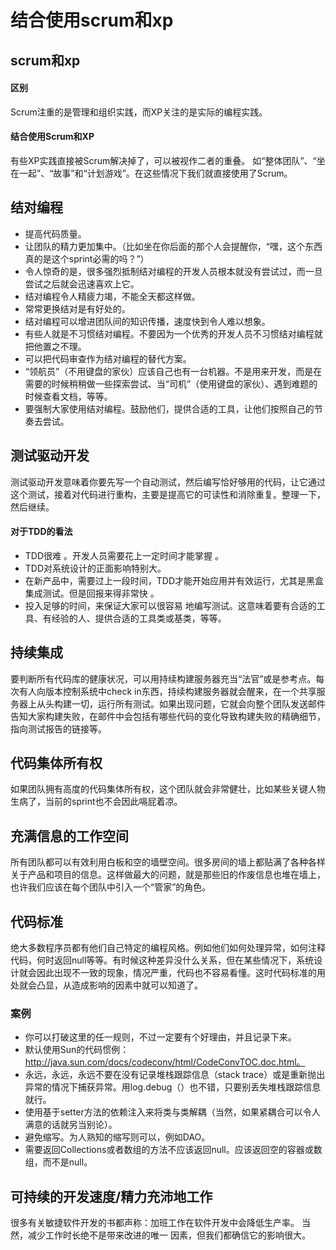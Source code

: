 # 结合使用scrum和xp

## scrum和xp

#### 区别

Scrum注重的是管理和组织实践，而XP关注的是实际的编程实践。

#### 结合使用Scrum和XP

有些XP实践直接被Scrum解决掉了，可以被视作二者的重叠。
如“整体团队”、“坐在一起”、“故事”和“计划游戏”。在这些情况下我们就直接使用了Scrum。

## 结对编程

- 提高代码质量。
- 让团队的精力更加集中。（比如坐在你后面的那个人会提醒你，“嘿，这个东西真的是这个sprint必需的吗？”）
- 令人惊奇的是，很多强烈抵制结对编程的开发人员根本就没有尝试过，而一旦尝试之后就会迅速喜欢上它。
- 结对编程令人精疲力竭，不能全天都这样做。
- 常常更换结对是有好处的。
- 结对编程可以增进团队间的知识传播，速度快到令人难以想象。
- 有些人就是不习惯结对编程。不要因为一个优秀的开发人员不习惯结对编程就把他置之不理。
- 可以把代码审查作为结对编程的替代方案。
- “领航员”（不用键盘的家伙）应该自己也有一台机器。不是用来开发，而是在需要的时候稍稍做一些探索尝试、当“司机”（使用键盘的家伙）、遇到难题的时候查看文档，等等。
- 要强制大家使用结对编程。鼓励他们，提供合适的工具，让他们按照自己的节奏去尝试。

## 测试驱动开发

测试驱动开发意味着你要先写一个自动测试，然后编写恰好够用的代码，让它通过这个测试，接着对代码进行重构，主要是提高它的可读性和消除重复。整理一下，然后继续。

#### 对于TDD的看法

- TDD很难 。开发人员需要花上一定时间才能掌握 。
- TDD对系统设计的正面影响特别大。
- 在新产品中，需要过上一段时间，TDD才能开始应用并有效运行，尤其是黑盒集成测试。但是回报来得非常快 。
- 投入足够的时间，来保证大家可以很容易 地编写测试。这意味着要有合适的工具、有经验的人、提供合适的工具类或基类，等等。

## 持续集成

要判断所有代码库的健康状况，可以用持续构建服务器充当“法官”或是参考点。每次有人向版本控制系统中check
in东西，持续构建服务器就会醒来，在一个共享服务器上从头构建一切，运行所有测试。如果出现问题，它就会向整个团队发送邮件告知大家构建失败，在邮件中会包括有哪些代码的变化导致构建失败的精确细节，指向测试报告的链接等。

## 代码集体所有权

如果团队拥有高度的代码集体所有权，这个团队就会非常健壮，比如某些关键人物生病了，当前的sprint也不会因此嗝屁着凉。

## 充满信息的工作空间

所有团队都可以有效利用白板和空的墙壁空间。很多房间的墙上都贴满了各种各样关于产品和项目的信息。这样做最大的问题，就是那些旧的作废信息也堆在墙上，也许我们应该在每个团队中引入一个“管家”的角色。

## 代码标准

绝大多数程序员都有他们自己特定的编程风格。例如他们如何处理异常，如何注释代码，何时返回null等等。有时候这种差异没什么关系，但在某些情况下，系统设计就会因此出现不一致的现象，情况严重，代码也不容易看懂。这时代码标准的用处就会凸显，从造成影响的因素中就可以知道了。

### 案例

- 你可以打破这里的任一规则，不过一定要有个好理由，并且记录下来。
- 默认使用Sun的代码惯例：http://java.sun.com/docs/codeconv/html/CodeConvTOC.doc.html。
- 永远，永远，永远不要在没有记录堆栈跟踪信息（stack trace）或是重新抛出异常的情况下捕获异常。用log.debug（）也不错，只要别丢失堆栈跟踪信息就行。
- 使用基于setter方法的依赖注入来将类与类解耦（当然，如果紧耦合可以令人满意的话就另当别论）。
- 避免缩写。为人熟知的缩写则可以，例如DAO。
- 需要返回Collections或者数组的方法不应该返回null。应该返回空的容器或数组，而不是null。

## 可持续的开发速度/精力充沛地工作

很多有关敏捷软件开发的书都声称：加班工作在软件开发中会降低生产率。
当然，减少工作时长绝不是带来改进的唯一 因素，但我们都确信它的影响很大。